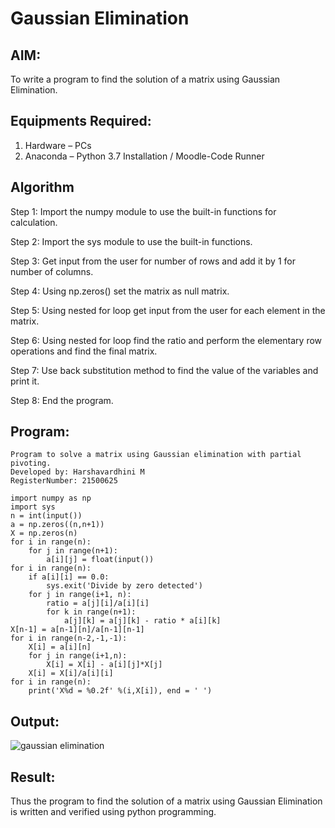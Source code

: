 # Gaussian Elimination

## AIM:
To write a program to find the solution of a matrix using Gaussian Elimination.

## Equipments Required:
1. Hardware – PCs
2. Anaconda – Python 3.7 Installation / Moodle-Code Runner

## Algorithm
Step 1:
Import the numpy module to use the built-in functions for calculation.

Step 2:
Import the sys module to use the built-in functions.

Step 3:
Get input from the user for number of rows and add it by 1 for number of columns.

Step 4:
Using np.zeros() set the matrix as null matrix.

Step 5:
Using nested for loop get input from the user for each element in the matrix.

Step 6:
Using nested for loop find the ratio and perform the elementary row operations and find the final matrix.

Step 7:
Use back substitution method to find the value of the variables and print it.

Step 8:
End the program.
## Program:
```
Program to solve a matrix using Gaussian elimination with partial pivoting.
Developed by: Harshavardhini M
RegisterNumber: 21500625

import numpy as np
import sys
n = int(input())
a = np.zeros((n,n+1))
X = np.zeros(n)
for i in range(n):
    for j in range(n+1):
        a[i][j] = float(input())
for i in range(n):
    if a[i][i] == 0.0:
        sys.exit('Divide by zero detected')
    for j in range(i+1, n):
        ratio = a[j][i]/a[i][i]
        for k in range(n+1):
            a[j][k] = a[j][k] - ratio * a[i][k]
X[n-1] = a[n-1][n]/a[n-1][n-1]
for i in range(n-2,-1,-1):
    X[i] = a[i][n]
    for j in range(i+1,n):
        X[i] = X[i] - a[i][j]*X[j]
    X[i] = X[i]/a[i][i]
for i in range(n):
    print('X%d = %0.2f' %(i,X[i]), end = ' ')
```

## Output:
![gaussian elimination](https://user-images.githubusercontent.com/93427208/149136807-7333ecf5-7e5d-4397-9bbb-4bb01b182f1e.png)


## Result:
Thus the program to find the solution of a matrix using Gaussian Elimination is written and verified using python programming.

